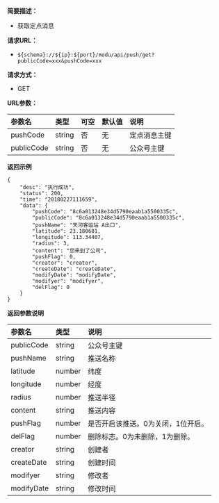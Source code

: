 **简要描述：** 

- 获取定点消息


**请求URL：** 
- ` ${schema}://${ip}:${port}/modu/api/push/get?publicCode=xxx&pushCode=xxx `
  
**请求方式：**
- GET 

**URL参数：** 

| 参数名 | 类型 | 可空 | 默认值 | 说明 |
| :-- | :-- | :-- | :-- | :-- |
| pushCode | string | 否 | 无 | 定点消息主键 |
| publicCode | string | 否 | 无 | 公众号主键 |

 **返回示例**

``` 
{
    "desc": "执行成功",
    "status": 200,
    "time": "20180227111659",
    "data": {
        "pushCode": "8c6a013248e34d5790eaab1a5500335c",
        "publicCode": "8c6a013248e34d5790eaab1a5500335c",
        "pushName": "天河客运站 A出口",
        "latitude": 23.180681,
        "longitude": 113.34407,
        "radius": 3,
        "content": "您来到了公司",
        "pushFlag": 0,
        "creator": "creator",
        "createDate": "createDate",
        "modifyDate": "modifyDate",
        "modifyer": "modifyer",
        "delFlag": 0
    }
}
```

 **返回参数说明** 

| 参数名 | 类型 | 说明 |
| :-- | :-- | :-- |
| publicCode | string | 公众号主键 |
| pushName | string  | 推送名称 |
| latitude | number  | 纬度 |
| longitude | number | 经度 |
| radius | number| 推送半径 |
| content | string | 推送内容 |
| pushFlag | number  | 是否开启该推送。0为关闭，1位开启。 |
| delFlag | number | 删除标志。0为未删除，1为删除。 |
| creator | string | 创建者 |
| createDate | string | 创建时间 |
| modifyer | string | 修改者 |
| modifyDate | string | 修改时间 |

